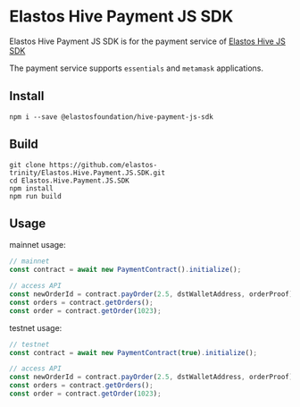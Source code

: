 # Elastos Hive Payment JS SDK

Elastos Hive Payment JS SDK is for the payment service of [Elastos Hive JS SDK](https://github.com/elastos/Elastos.Hive.JS.SDK)

The payment service supports `essentials` and `metamask` applications.

## Install

```shell
npm i --save @elastosfoundation/hive-payment-js-sdk
```

## Build

```shell
git clone https://github.com/elastos-trinity/Elastos.Hive.Payment.JS.SDK.git
cd Elastos.Hive.Payment.JS.SDK
npm install
npm run build
```

## Usage

mainnet usage:

```typescript
// mainnet
const contract = await new PaymentContract().initialize();

// access API
const newOrderId = contract.payOrder(2.5, dstWalletAddress, orderProof)
const orders = contract.getOrders();
const order = contract.getOrder(1023);
```                                           

testnet usage:

```typescript
// testnet
const contract = await new PaymentContract(true).initialize();

// access API
const newOrderId = contract.payOrder(2.5, dstWalletAddress, orderProof)
const orders = contract.getOrders();
const order = contract.getOrder(1023);
```
